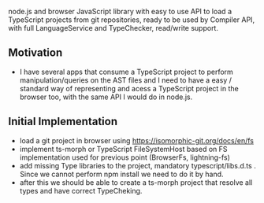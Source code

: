 node.js and browser JavaScript library with easy to use API to load a TypeScript projects from git repositories, ready to be used by Compiler API, with full LanguageService and TypeChecker, read/write support.


## Motivation

 * I have several apps that consume a TypeScript project to perform manipulation/queries on the AST files and I need to have a easy / standard way of representing and acess a TypeScript project in the browser too, with the same API I would do in node.js.

## Initial Implementation

  * load a git project in browser using  https://isomorphic-git.org/docs/en/fs 
  * implement ts-morph or TypeScript FileSystemHost based on FS implementation used for previous point (BrowserFs, lightning-fs)
  * add missing Type libraries to the project, mandatory typescript/libs.d.ts . Since we cannot perform npm install we need to do it by hand.
  * after this we should be able to create a ts-morph project that resolve all types and have correct TypeCheking.
